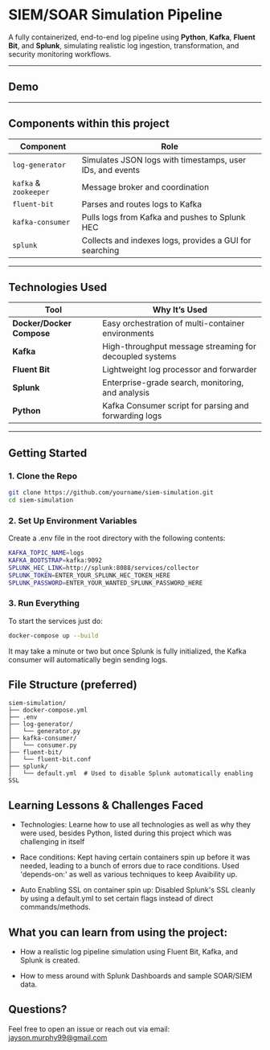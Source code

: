 # SIEM/SOAR Simulation Pipeline

A fully containerized, end-to-end log pipeline using **Python**, **Kafka**, **Fluent Bit**, and **Splunk**, simulating realistic log ingestion, transformation, and security monitoring workflows.

---

## Demo

<!-- Will update with demo of dashboard once I play around more! -->

---

## Components within this project

| Component             | Role                                                      |
| --------------------- | --------------------------------------------------------- |
| `log-generator`       | Simulates JSON logs with timestamps, user IDs, and events |
| `kafka` & `zookeeper` | Message broker and coordination                           |
| `fluent-bit`          | Parses and routes logs to Kafka                           |
| `kafka-consumer`      | Pulls logs from Kafka and pushes to Splunk HEC            |
| `splunk`              | Collects and indexes logs, provides a GUI for searching   |

---

## Technologies Used

| Tool                      | Why It’s Used                                           |
| ------------------------- | ------------------------------------------------------- |
| **Docker/Docker Compose** | Easy orchestration of multi-container environments      |
| **Kafka**                 | High-throughput message streaming for decoupled systems |
| **Fluent Bit**            | Lightweight log processor and forwarder                 |
| **Splunk**                | Enterprise-grade search, monitoring, and analysis       |
| **Python**                | Kafka Consumer script for parsing and forwarding logs   |

---

## Getting Started

### 1. Clone the Repo

```bash
git clone https://github.com/yourname/siem-simulation.git
cd siem-simulation
```

### 2. Set Up Environment Variables

Create a .env file in the root directory with the following contents:

```bash
KAFKA_TOPIC_NAME=logs
KAFKA_BOOTSTRAP=kafka:9092
SPLUNK_HEC_LINK=http://splunk:8088/services/collector
SPLUNK_TOKEN=ENTER_YOUR_SPLUNK_HEC_TOKEN_HERE
SPLUNK_PASSWORD=ENTER_YOUR_WANTED_SPLUNK_PASSWORD_HERE
```

### 3. Run Everything

To start the services just do:

```bash
docker-compose up --build
```

It may take a minute or two but once Splunk is fully initialized, the Kafka consumer will automatically begin sending logs.

## File Structure (preferred)

```plaintext
siem-simulation/
├── docker-compose.yml
├── .env
├── log-generator/
│   └── generator.py
├── kafka-consumer/
│   └── consumer.py
├── fluent-bit/
│   └── fluent-bit.conf
├── splunk/
│   └── default.yml  # Used to disable Splunk automatically enabling SSL
```

## Learning Lessons & Challenges Faced

- Technologies: Learne how to use all technologies as well as why they were used, besides Python, listed during this project which was challenging in itself

- Race conditions: Kept having certain containers spin up before it was needed, leading to a bunch of errors due to race conditions. Used 'depends-on:' as well as various techniques to keep Avaibility up.

- Auto Enabling SSL on container spin up: Disabled Splunk's SSL cleanly by using a default.yml to set certain flags instead of direct commands/methods.

## What you can learn from using the project:

- How a realistic log pipeline simulation using Fluent Bit, Kafka, and Splunk is created.

- How to mess around with Splunk Dashboards and sample SOAR/SIEM data.

## Questions?

Feel free to open an issue or reach out via email: jayson.murphy99@gmail.com
